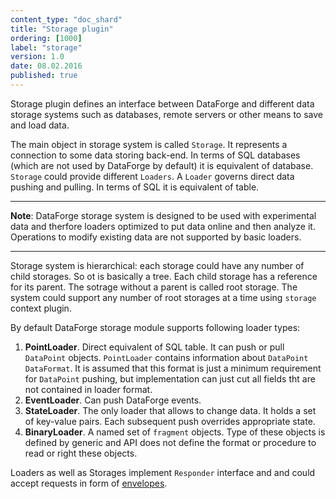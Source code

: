 ```yaml
---
content_type: "doc_shard"
title: "Storage plugin"
ordering: [1000]
label: "storage"
version: 1.0
date: 08.02.2016
published: true
---
```

Storage plugin defines an interface between DataForge and different data storage systems such as databases, remote servers or other means to save and load data.

The main object in storage system is called `Storage`. It represents a connection to some data storing back-end. In terms of SQL databases (which are not used by  DataForge by default) it is equivalent of database. `Storage` could provide different `Loaders`. A `Loader` governs direct data pushing and pulling. In terms of SQL it is equivalent of table.

---

**Note**: DataForge storage system is designed to be used with experimental data and therfore loaders optimized to put data online and then analyze it. Operations to modify existing data are not supported by basic loaders.

---

Storage system is hierarchical: each storage could have any number of child storages. So ot is basically a tree. Each child storage has a reference for its parent. The sotrage without a parent is called root storage. The system could support any number of root storages at a time using `storage` context plugin.

By default DataForge storage module supports following loader types:

1. **PointLoader**. Direct equivalent of SQL table. It can push or pull `DataPoint` objects. `PointLoader` contains information about `DataPoint` `DataFormat`. It is assumed that this format is just a minimum requirement for `DataPoint` pushing, but implementation can just cut all fields tht are not contained in loader format.
2. **EventLoader**. Can push DataForge events.
3. **StateLoader**. The only loader that allows to change data. It holds a set of key-value pairs. Each subsequent push overrides appropriate state.
4. **BinaryLoader**. A named set of `fragment` objects. Type of these objects is defined by generic and API does not define the format or procedure to read or right these objects.

Loaders as well as Storages implement `Responder` interface and and could accept requests in form of [envelopes](#envelope_format).